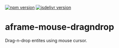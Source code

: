 [![npm version](https://badgen.net/npm/v/aframe-mouse-dragndrop-component)](https://www.npmjs.com/package/aframe-mouse-dragndrop-component)
[![jsdelivr version](https://badgen.net/jsdelivr/v/npm/aframe-mouse-dragndrop-component)](https://cdn.jsdelivr.net/npm/aframe-mouse-dragndrop-component@1.0.4/dist/index.js)


# aframe-mouse-dragndrop
Drag-n-drop entites using mouse cursor.
